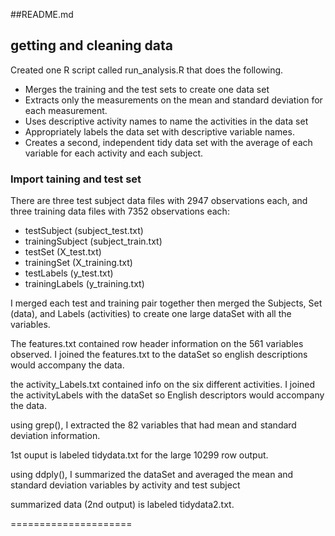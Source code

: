 ##README.md
## getting and cleaning data

Created one R script called run_analysis.R that does the following. 

* Merges the training and the test sets to create one data set
* Extracts only the measurements on the mean and standard deviation for each measurement. 
* Uses descriptive activity names to name the activities in the data set
* Appropriately labels the data set with descriptive variable names. 
* Creates a second, independent tidy data set with the average of each variable for each activity and each subject. 

### Import taining and test set
There are three test subject data files with 2947 observations each, and three training 
data files with 7352 observations each:
* testSubject (subject_test.txt)
* trainingSubject (subject_train.txt)
* testSet (X_test.txt)
* trainingSet (X_training.txt)
* testLabels (y_test.txt)
* trainingLabels (y_training.txt)

I merged each test and training pair together then merged the Subjects, Set (data), and Labels (activities) to create one large dataSet with all the variables. 

The features.txt contained row header information on the 561 variables observed. I joined the 
features.txt to the dataSet so english descriptions would accompany the data.

the activity_Labels.txt contained info on the six different activities.  I joined the activityLabels with 
the dataSet so English descriptors would accompany the data.

using grep(), I extracted the 82 variables that had mean and standard deviation information.

1st ouput is labeled tidydata.txt for the large 10299 row output.

using ddply(), I summarized the dataSet and averaged the mean and standard deviation variables by 
activity and test subject

summarized data (2nd output) is labeled tidydata2.txt.

=====================
